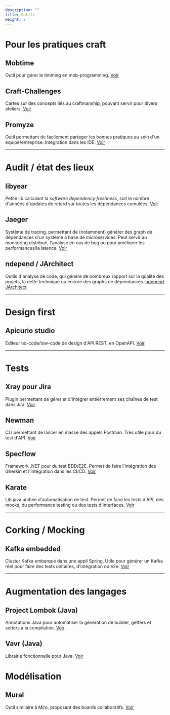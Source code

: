 ```yaml
---
description: ""
title: Outils
weight: 2
---
```


# Pour les pratiques craft
## Mobtime
Outil pour gérer le timming en mob-programming. [Voir](https://mobti.me/)

## Craft-Challenges
Cartes sur des concepts liés au craftmanship, pouvant servir pour divers ateliers. [Voir](https://agilepartner.github.io/craft-challenges/)

## Promyze
Outil permettant de facilement partager les bonnes pratiques au sein d'un équipe/entreprise. Intégration dans les IDE. [Voir](https://promyze.com/)

---

# Audit / état des lieux
## libyear
Petite lib calculant la *software dependency freshness*, soit le nombre d'années d'updates de retard sur toutes les dépendances cumulées. [Voir](https://libyear.com)

## Jaeger
Système de tracing, permettant de (notamment) générer des graph de dépendances d'un système à base de microservices. Peut servir au monitoring distribué, l'analyse en cas de bug ou pour améliorer les performances/la latence. [Voir](https://www.jaegertracing.io/)

## ndepend / JArchitect
Outils d'analyse de code, qui génére de nombreux rapport sur la qualité des projets, la dette technique ou encore des graphs de dépendances. [ndepend](https://www.ndepend.com/) [JArchitect](https://www.jarchitect.com/)

---

# Design first
## Apicurio studio
Editeur no-code/low-code de design d'API REST, en OpenAPI. [Voir](https://www.apicur.io/studio/)

---

# Tests
## Xray pour Jira
Plugin permettant de gérer et d'intégrer entiérrement ses chaînes de test dans Jira. [Voir](https://marketplace.atlassian.com/apps/1211769/xray-test-management-for-jira)

## Newman
CLI permettant de lancer en masse des appels Postman. Très utile pour du test d'API. [Voir](https://learning.postman.com/docs/running-collections/using-newman-cli/command-line-integration-with-newman/)

## Specflow
Framework .NET pour du test BDD/E2E. Permet de faire l'intégration des Gherkin et l'intégration dans les CI/CD. [Voir](https://specflow.org/)

## Karate
Lib java unifiée d'automatisation de test. Permet de faire les tests d'API, des mocks, du performance testing ou des tests d'interfaces. [Voir](https://github.com/karatelabs/karate)

---

# Corking / Mocking
## Kafka embedded
Cluster Kafka embarqué dans une appli Spring. Utile pour générer un Kafka réel pour faire des tests unitaires, d'intégration ou e2e. [Voir](https://github.com/leadware/kafka-embedded)

---

# Augmentation des langages
## Project Lombok (Java)
Annotations Java pour automatiser la génération de builder, getters et setters à la compilation. [Voir](https://projectlombok.org/)

## Vavr (Java)
Librairie fonctionnelle pour Java. [Voir](https://www.vavr.io/)

# Modélisation
## Mural
Outil similaire à Miro, proposant des boards collaboratifs. [Voir](https://www.mural.co/)